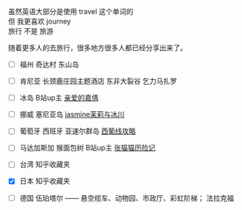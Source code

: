 虽然英语大部分是使用 travel 这个单词的  
但 我更喜欢 journey  
旅行 不是 旅游  

随着更多人的去旅行，很多地方很多人都已经分享出来了。
- [ ] 福州 奇达村 东山岛
- [ ] 肯尼亚 长颈鹿庄园主题酒店   东非大裂谷 乞力马扎罗
- [ ] 冰岛  B站up主 [亲爱的嘉倩](https://space.bilibili.com/388362147)  
- [ ] 挪威 塞尼亚岛 [jasmine茉莉与冰川](https://www.bilibili.com/video/BV1um4y1m7Yq/)
- [ ] 葡萄牙 西班牙 亚速尔群岛 [西葡线攻略](http://www.mafengwo.cn/gonglve/ziyouxing/14268.html)
- [ ] 马达加斯加 猴面包树 B站up主 [张猫猫历险记](https://www.bilibili.com/video/BV1MX4y1o7uy)
- [ ] 台湾  知乎收藏夹
- [x] 日本  知乎收藏夹  
- [ ] 德国  伍珀塔尔 —— 悬空缆车、动物园、市政厅、彩虹阶梯； 法拉克福

